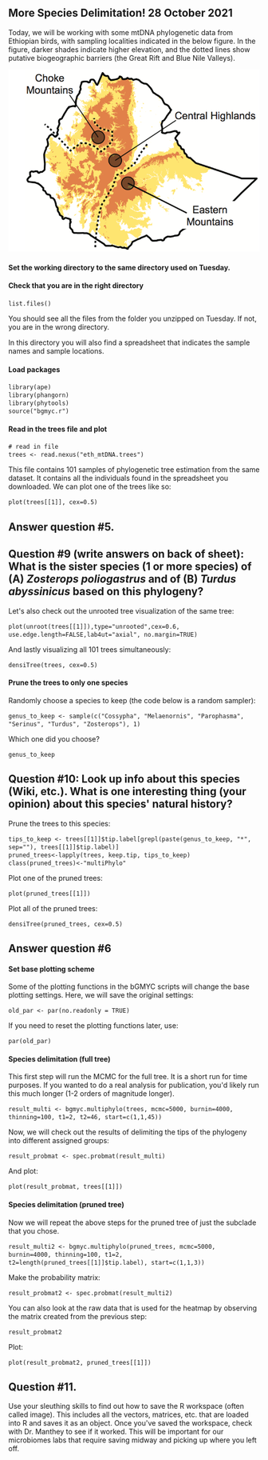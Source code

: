 ## More Species Delimitation! 28 October 2021

Today, we will be working with some mtDNA phylogenetic data from Ethiopian birds, with sampling
localities indicated in the below figure. In the figure, darker shades indicate higher elevation, and the dotted lines show
putative biogeographic barriers (the Great Rift and Blue Nile Valleys).

![map](https://github.com/jdmanthey/MolEcol2019/blob/master/09_species_delimitation1/map.png)

#### Set the working directory to the same directory used on Tuesday.

#### Check that you are in the right directory

    list.files()

You should see all the files from the folder you unzipped on Tuesday. If not, you are in the wrong directory.

In this directory you will also find a spreadsheet that indicates the sample names and sample locations.

#### Load packages

    library(ape)
    library(phangorn)
    library(phytools)
    source("bgmyc.r")

#### Read in the trees file and plot

    # read in file
    trees <- read.nexus("eth_mtDNA.trees")

This file contains 101 samples of phylogenetic tree estimation from the same dataset. It contains all the individuals
found in the spreadsheet you downloaded. We can plot one of the trees like so:

    plot(trees[[1]], cex=0.5)
    
## Answer question #5.

## Question #9 (write answers on back of sheet): What is the sister species (1 or more species) of (A) _Zosterops poliogastrus_ and of (B) _Turdus abyssinicus_ based on this phylogeny?

Let's also check out the unrooted tree visualization of the same tree:

    plot(unroot(trees[[1]]),type="unrooted",cex=0.6, use.edge.length=FALSE,lab4ut="axial", no.margin=TRUE)

And lastly visualizing all 101 trees simultaneously:

    densiTree(trees, cex=0.5)

#### Prune the trees to only one species

Randomly choose a species to keep (the code below is a random sampler):

    genus_to_keep <- sample(c("Cossypha", "Melaenornis", "Parophasma", "Serinus", "Turdus", "Zosterops"), 1)

Which one did you choose?

    genus_to_keep

## Question #10: Look up info about this species (Wiki, etc.). What is one interesting thing (your opinion) about this species' natural history?

Prune the trees to this species:

    tips_to_keep <- trees[[1]]$tip.label[grepl(paste(genus_to_keep, "*", sep=""), trees[[1]]$tip.label)]
    pruned_trees<-lapply(trees, keep.tip, tips_to_keep)
    class(pruned_trees)<-"multiPhylo"

Plot one of the pruned trees:

    plot(pruned_trees[[1]])
    
Plot all of the pruned trees:

    densiTree(pruned_trees, cex=0.5)

## Answer question #6
    
#### Set base plotting scheme

Some of the plotting functions in the bGMYC scripts will change the base plotting settings. Here, we will save the original 
settings:

    old_par <- par(no.readonly = TRUE)
    
If you need to reset the plotting functions later, use:

    par(old_par)

#### Species delimitation (full tree)

This first step will run the MCMC for the full tree. It is a short run for time purposes. If you wanted to do a real analysis
for publication, you'd likely run this much longer (1-2 orders of magnitude longer).

    result_multi <- bgmyc.multiphylo(trees, mcmc=5000, burnin=4000, thinning=100, t1=2, t2=46, start=c(1,1,45))

Now, we will check out the results of delimiting the tips of the phylogeny into different assigned groups:

    result_probmat <- spec.probmat(result_multi)
    
And plot:

    plot(result_probmat, trees[[1]])

#### Species delimitation (pruned tree)

Now we will repeat the above steps for the pruned tree of just the subclade that you chose.

    result_multi2 <- bgmyc.multiphylo(pruned_trees, mcmc=5000, burnin=4000, thinning=100, t1=2, t2=length(pruned_trees[[1]]$tip.label), start=c(1,1,3))

Make the probability matrix:

    result_probmat2 <- spec.probmat(result_multi2)
    
You can also look at the raw data that is used for the heatmap by observing the matrix created from the previous step:

    result_probmat2
    
Plot:

    plot(result_probmat2, pruned_trees[[1]])


## Question #11. 

Use your sleuthing skills to find out how to save the R workspace (often called image). This includes all the
vectors, matrices, etc. that are loaded into R and saves it as an object. Once you've saved the workspace,
check with Dr. Manthey to see if it worked. This will be important for our microbiomes labs that 
require saving midway and picking up where you left off. 



